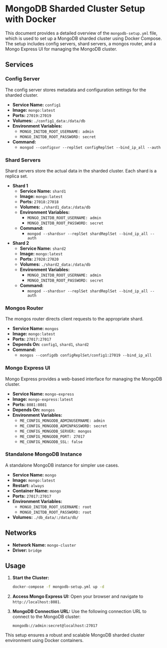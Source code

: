 # MongoDB Sharded Cluster Setup with Docker

This document provides a detailed overview of the `mongodb-setup.yml` file, which is used to set up a MongoDB sharded cluster using Docker Compose. The setup includes config servers, shard servers, a mongos router, and a Mongo Express UI for managing the MongoDB cluster.

## Services

### Config Server

The config server stores metadata and configuration settings for the sharded cluster.

- **Service Name:** `config1`
- **Image:** `mongo:latest`
- **Ports:** `27019:27019`
- **Volumes:** `./config1_data:/data/db`
- **Environment Variables:**
  - `MONGO_INITDB_ROOT_USERNAME: admin`
  - `MONGO_INITDB_ROOT_PASSWORD: secret`
- **Command:**
  - `mongod --configsvr --replSet configReplSet --bind_ip_all --auth`

### Shard Servers

Shard servers store the actual data in the sharded cluster. Each shard is a replica set.

- **Shard 1**
  - **Service Name:** `shard1`
  - **Image:** `mongo:latest`
  - **Ports:** `27018:27018`
  - **Volumes:** `./shard1_data:/data/db`
  - **Environment Variables:**
    - `MONGO_INITDB_ROOT_USERNAME: admin`
    - `MONGO_INITDB_ROOT_PASSWORD: secret`
  - **Command:**
    - `mongod --shardsvr --replSet shardReplSet --bind_ip_all --auth`
- **Shard 2**
  - **Service Name:** `shard2`
  - **Image:** `mongo:latest`
  - **Ports:** `27020:27020`
  - **Volumes:** `./shard2_data:/data/db`
  - **Environment Variables:**
    - `MONGO_INITDB_ROOT_USERNAME: admin`
    - `MONGO_INITDB_ROOT_PASSWORD: secret`
  - **Command:**
    - `mongod --shardsvr --replSet shardReplSet --bind_ip_all --auth`

### Mongos Router

The mongos router directs client requests to the appropriate shard.

- **Service Name:** `mongos`
- **Image:** `mongo:latest`
- **Ports:** `27017:27017`
- **Depends On:** `config1`, `shard1`, `shard2`
- **Command:**
  - `mongos --configdb configReplSet/config1:27019 --bind_ip_all`

### Mongo Express UI

Mongo Express provides a web-based interface for managing the MongoDB cluster.

- **Service Name:** `mongo-express`
- **Image:** `mongo-express:latest`
- **Ports:** `8081:8081`
- **Depends On:** `mongos`
- **Environment Variables:**
  - `ME_CONFIG_MONGODB_ADMINUSERNAME: admin`
  - `ME_CONFIG_MONGODB_ADMINPASSWORD: secret`
  - `ME_CONFIG_MONGODB_SERVER: mongos`
  - `ME_CONFIG_MONGODB_PORT: 27017`
  - `ME_CONFIG_MONGODB_SSL: false`

### Standalone MongoDB Instance

A standalone MongoDB instance for simpler use cases.

- **Service Name:** `mongo`
- **Image:** `mongo:latest`
- **Restart:** `always`
- **Container Name:** `mongo`
- **Ports:** `27017:27017`
- **Environment Variables:**
  - `MONGO_INITDB_ROOT_USERNAME: root`
  - `MONGO_INITDB_ROOT_PASSWORD: root`
- **Volumes:** `./db_data/:/data/db/`

## Networks

- **Network Name:** `mongo-cluster`
- **Driver:** `bridge`

## Usage

1. **Start the Cluster:**

   ```sh
   docker-compose -f mongodb-setup.yml up -d
   ```

2. **Access Mongo Express UI:**
   Open your browser and navigate to `http://localhost:8081`.

3. **MongoDB Connection URL:**
   Use the following connection URL to connect to the MongoDB cluster:
   ```
   mongodb://admin:secret@localhost:27017
   ```

This setup ensures a robust and scalable MongoDB sharded cluster environment using Docker containers.
